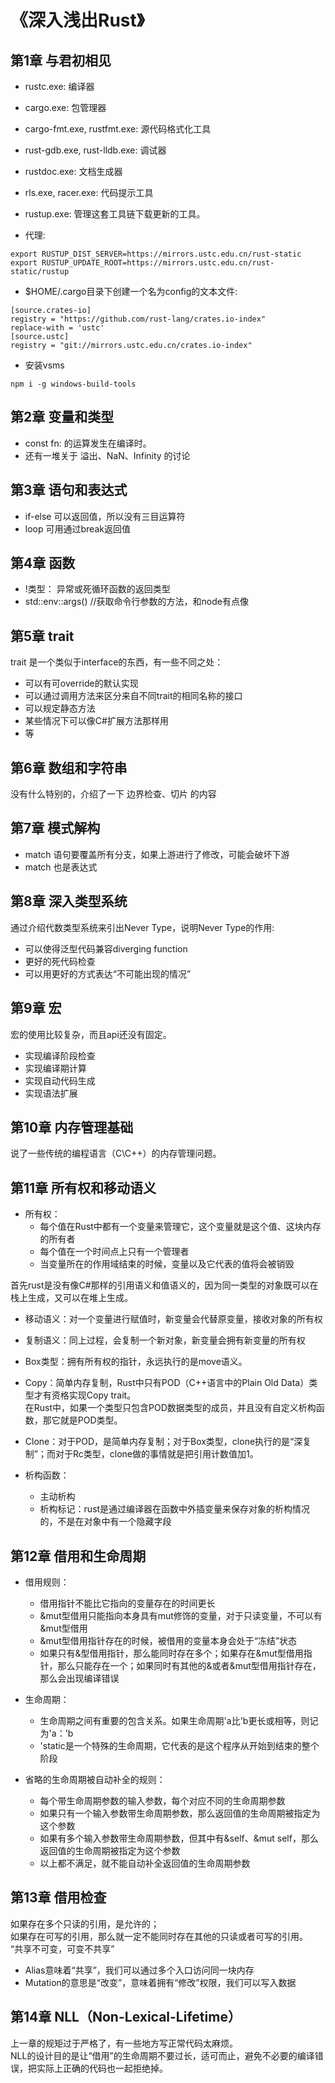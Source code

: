 # 《深入浅出Rust》

## 第1章 与君初相见
* rustc.exe: 编译器
* cargo.exe: 包管理器
* cargo-fmt.exe, rustfmt.exe: 源代码格式化工具
* rust-gdb.exe, rust-lldb.exe: 调试器
* rustdoc.exe: 文档生成器
* rls.exe, racer.exe: 代码提示工具
* rustup.exe: 管理这套工具链下载更新的工具。

* 代理:
```
export RUSTUP_DIST_SERVER=https://mirrors.ustc.edu.cn/rust-static
export RUSTUP_UPDATE_ROOT=https://mirrors.ustc.edu.cn/rust-static/rustup
````
* $HOME/.cargo目录下创建一个名为config的文本文件:
```
[source.crates-io]
registry = "https://github.com/rust-lang/crates.io-index"
replace-with = 'ustc'
[source.ustc]
registry = "git://mirrors.ustc.edu.cn/crates.io-index"
```
* 安装vsms
```
npm i -g windows-build-tools
```

## 第2章 变量和类型
* const fn: 的运算发生在编译时。
* 还有一堆关于 溢出、NaN、Infinity 的讨论


## 第3章 语句和表达式
* if-else 可以返回值，所以没有三目运算符
* loop 可用通过break返回值

## 第4章 函数
* !类型： 异常或死循环函数的返回类型
* std::env::args() //获取命令行参数的方法，和node有点像

## 第5章 trait
trait 是一个类似于interface的东西，有一些不同之处：
* 可以有可override的默认实现
* 可以通过调用方法来区分来自不同trait的相同名称的接口
* 可以规定静态方法
* 某些情况下可以像C#扩展方法那样用
* 等

## 第6章 数组和字符串
没有什么特别的，介绍了一下 边界检查、切片 的内容

## 第7章 模式解构
* match 语句要覆盖所有分支，如果上游进行了修改，可能会破坏下游
* match 也是表达式

## 第8章 深入类型系统
通过介绍代数类型系统来引出Never Type，说明Never Type的作用:
* 可以使得泛型代码兼容diverging function
* 更好的死代码检查
* 可以用更好的方式表达“不可能出现的情况”

## 第9章 宏
宏的使用比较复杂，而且api还没有固定。

* 实现编译阶段检查
* 实现编译期计算
* 实现自动代码生成
* 实现语法扩展

## 第10章 内存管理基础
说了一些传统的编程语言（C\C++）的内存管理问题。

## 第11章 所有权和移动语义

* 所有权：
    * 每个值在Rust中都有一个变量来管理它，这个变量就是这个值、这块内存的所有者
    * 每个值在一个时间点上只有一个管理者
    * 当变量所在的作用域结束的时候，变量以及它代表的值将会被销毁


首先rust是没有像C#那样的引用语义和值语义的，因为同一类型的对象既可以在栈上生成，又可以在堆上生成。

* 移动语义：对一个变量进行赋值时，新变量会代替原变量，接收对象的所有权
* 复制语义：同上过程，会复制一个新对象，新变量会拥有新变量的所有权

* Box类型：拥有所有权的指针，永远执行的是move语义。

* Copy：简单内存复制，Rust中只有POD（C++语言中的Plain Old Data）类型才有资格实现Copy trait。<br>在Rust中，如果一个类型只包含POD数据类型的成员，并且没有自定义析构函数，那它就是POD类型。
* Clone：对于POD，是简单内存复制；对于Box类型，clone执行的是“深复制”；而对于Rc类型，clone做的事情就是把引用计数值加1。

* 析构函数：
    * 主动析构
    * 析构标记：rust是通过编译器在函数中外插变量来保存对象的析构情况的，不是在对象中有一个隐藏字段



## 第12章 借用和生命周期
* 借用规则：
    * 借用指针不能比它指向的变量存在的时间更长
    * &mut型借用只能指向本身具有mut修饰的变量，对于只读变量，不可以有&mut型借用
    * &mut型借用指针存在的时候，被借用的变量本身会处于“冻结”状态
    * 如果只有&型借用指针，那么能同时存在多个；如果存在&mut型借用指针，那么只能存在一个；如果同时有其他的&或者&mut型借用指针存在，那么会出现编译错误

* 生命周期：
    * 生命周期之间有重要的包含关系。如果生命周期'a比'b更长或相等，则记为'a：'b
    * 'static是一个特殊的生命周期，它代表的是这个程序从开始到结束的整个阶段

* 省略的生命周期被自动补全的规则：
    * 每个带生命周期参数的输入参数，每个对应不同的生命周期参数
    * 如果只有一个输入参数带生命周期参数，那么返回值的生命周期被指定为这个参数
    * 如果有多个输入参数带生命周期参数，但其中有&self、&mut self，那么返回值的生命周期被指定为这个参数
    * 以上都不满足，就不能自动补全返回值的生命周期参数

## 第13章 借用检查
如果存在多个只读的引用，是允许的；<br>
如果存在可写的引用，那么就一定不能同时存在其他的只读或者可写的引用。<br>
“共享不可变，可变不共享”
* Alias意味着“共享”，我们可以通过多个入口访问同一块内存
* Mutation的意思是“改变”，意味着拥有“修改”权限，我们可以写入数据

## 第14章 NLL（Non-Lexical-Lifetime）
上一章的规矩过于严格了，有一些地方写正常代码太麻烦。<br>
NLL的设计目的是让“借用”的生命周期不要过长，适可而止，避免不必要的编译错误，把实际上正确的代码也一起拒绝掉。